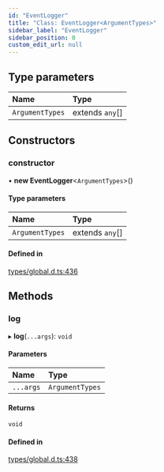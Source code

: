 ```yaml
---
id: "EventLogger"
title: "Class: EventLogger<ArgumentTypes>"
sidebar_label: "EventLogger"
sidebar_position: 0
custom_edit_url: null
---
```


## Type parameters

| Name | Type |
| :------ | :------ |
| `ArgumentTypes` | extends `any`[] |

## Constructors

### constructor

• **new EventLogger**<`ArgumentTypes`\>()

#### Type parameters

| Name | Type |
| :------ | :------ |
| `ArgumentTypes` | extends `any`[] |

#### Defined in

[types/global.d.ts:436](https://github.com/algorand-devrel/tealscript/blob/5612951/types/global.d.ts#L436)

## Methods

### log

▸ **log**(`...args`): `void`

#### Parameters

| Name | Type |
| :------ | :------ |
| `...args` | `ArgumentTypes` |

#### Returns

`void`

#### Defined in

[types/global.d.ts:438](https://github.com/algorand-devrel/tealscript/blob/5612951/types/global.d.ts#L438)
